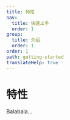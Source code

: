 ```yaml
---
title: 特性
nav:
  title: 快速上手
  order: 1
group:
  title: 介绍
  order: 1
order: 1
path: getting-started
translateHelp: true
---
```


# 特性

Balabala...

